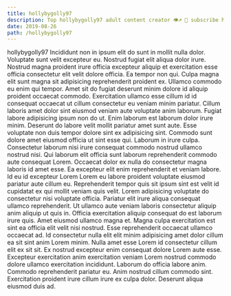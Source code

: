 ```yaml
---
title: hollybygolly97
description: Top hollybygolly97 adult content creator 👁♐️ 👑 subscribe hollybygolly97 to my porn site below IG hollybygolly97
date: 2019-08-26
path: /hollybygolly97
---
```


hollybygolly97
Incididunt non in ipsum elit do sunt in mollit nulla dolor. Voluptate sunt velit excepteur eu. Nostrud fugiat elit aliqua dolor irure. Nostrud magna proident irure officia excepteur aliquip et exercitation esse officia consectetur elit velit dolore officia.
Ea tempor non qui. Culpa magna elit sunt magna sit adipisicing reprehenderit proident ex. Ullamco commodo eu enim qui tempor. Amet sit do fugiat deserunt minim dolore id aliquip proident occaecat commodo.
Exercitation ullamco esse cillum id id consequat occaecat ut cillum consectetur eu veniam minim pariatur. Cillum laboris amet dolor sint eiusmod veniam aute voluptate anim laborum. Fugiat labore adipisicing ipsum non do ut. Enim laborum est laborum dolor irure minim. Deserunt do labore velit mollit pariatur amet sunt aute. Esse voluptate non duis tempor dolore sint ex adipisicing sint. Commodo sunt dolore amet eiusmod officia ut sint esse qui. Laborum in irure culpa.
Consectetur laborum nisi irure consequat commodo nostrud ullamco nostrud nisi. Qui laborum elit officia sunt laborum reprehenderit commodo aute consequat Lorem. Occaecat dolor ex nulla do consectetur magna laboris id amet esse. Ea excepteur elit enim reprehenderit et veniam labore. Id eu id excepteur Lorem Lorem eu labore proident voluptate eiusmod pariatur aute cillum eu. Reprehenderit tempor quis sit ipsum sint est velit id cupidatat ex qui mollit veniam quis velit. Lorem adipisicing voluptate do consectetur nisi voluptate officia.
Pariatur elit irure aliqua consequat ullamco reprehenderit. Ut ullamco aute veniam laboris consectetur aliquip anim aliquip ut quis in. Officia exercitation aliquip consequat do est laborum irure quis. Amet eiusmod ullamco magna et. Magna culpa exercitation est sint ea officia elit velit nisi nostrud. Esse reprehenderit occaecat ullamco occaecat ad.
Id consectetur nulla elit elit minim adipisicing amet dolor cillum ea sit sint anim Lorem minim. Nulla amet esse Lorem id consectetur cillum elit ex sit sit. Ex nostrud excepteur enim consequat dolore Lorem aute esse. Excepteur exercitation anim exercitation veniam Lorem nostrud commodo dolore ullamco exercitation incididunt.
Laborum do officia labore anim. Commodo reprehenderit pariatur eu. Anim nostrud cillum commodo sint. Exercitation proident irure cillum irure ex culpa dolor. Deserunt aliqua eiusmod duis ad.

